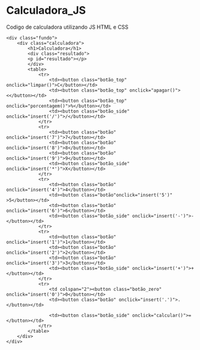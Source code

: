 # Calculadora_JS
Codigo de calculadora utilizando JS HTML e CSS
<!DOCTYPE html>
<html>
<head>
	<meta charset="utf-8">
	<meta name="viewport" content="width=device-width, initial-scale=1">
	<title>Calculadora</title>
	<link rel="stylesheet" type="text/css" href="style.css">
	<script type="text/javascript" src="script.js"></script>	
</head>
<body>

	<div class="fundo">
		<div class="calculadora">
			<h1>Calculadora</h1>
			<div class="resultado">
			<p id="resultado"></p>
			</div>
			<table>
				<tr>
					<td><button class="botão_top" onclick="limpar()">C</button></td>
					<td><button class="botão_top" onclick="apagar()"><</button></td>
					<td><button class="botão_top" onclick="porcentagem()">%</button></td>
					<td><button class="botão_side"  onclick="insert('/')">/</button></td>
				</tr>
				<tr>
					<td><button class="botão" onclick="insert('7')">7</button></td>
					<td><button class="botão" onclick="insert('8')">8</button></td>
					<td><button class="botão" onclick="insert('9')">9</button></td>
					<td><button class="botão_side" onclick="insert('*')">X</button></td>
				</tr>
				<tr>
					<td><button class="botão" onclick="insert('4')">4</button></td>
					<td><button class="botão"onclick="insert('5')" >5</button></td>
					<td><button class="botão" onclick="insert('6')">6</button></td>
					<td><button class="botão_side" onclick="insert('-')">-</button></td>
				</tr>
				<tr>
					<td><button class="botão" onclick="insert('1')">1</button></td>
					<td><button class="botão" onclick="insert('2')">2</button></td>
					<td><button class="botão" onclick="insert('3')">3</button></td>
					<td><button class="botão_side" onclick="insert('+')">+</button></td>
				</tr>
				<tr>
					<td colspan="2"><button class="botão_zero" onclick="insert('0')">0</button></td>
					<td><button class="botão" onclick="insert('.')">.</button></td>
					
					<td><button class="botão_side" onclick="calcular()">=</button></td>
				</tr>
			</table>
		</div>	
	</div>

</body>
</html>
